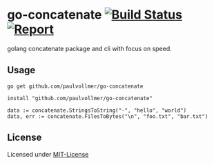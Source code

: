 # go-concatenate [![Build Status](https://travis-ci.org/paulvollmer/go-concatenate.svg?branch=master)](https://travis-ci.com/paulvollmer/go-concatenate) [![Report](https://goreportcard.com/badge/github.com/paulvollmer/go-concatenate)](https://goreportcard.com/report/github.com/paulvollmer/go-concatenate)
golang concatenate package and cli with focus on speed.


## Usage
```
go get github.com/paulvollmer/go-concatenate

install "github.com/paulvollmer/go-concatenate"

data := concatenate.StringsToString("-", "hello", "world")
data, err := concatenate.FilesToBytes("\n", "foo.txt", "bar.txt")
```

## License
Licensed under [MIT-License](LICENSE)
